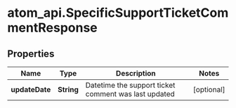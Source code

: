 # atom_api.SpecificSupportTicketCommentResponse

## Properties
Name | Type | Description | Notes
------------ | ------------- | ------------- | -------------
**updateDate** | **String** | Datetime the support ticket comment was last updated | [optional] 


